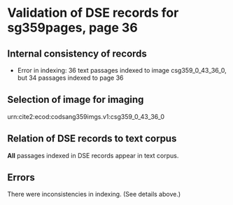 # Validation of DSE records for sg359pages, page 36

## Internal consistency of records

- Error in indexing: 36 text passages indexed to image csg359_0_43_36_0, but 34 passages indexed to page 36


## Selection of image for imaging

urn:cite2:ecod:codsang359imgs.v1:csg359_0_43_36_0



## Relation of DSE records to text corpus

**All** passages indexed in DSE records appear in text corpus.

## Errors

There were inconsistencies in indexing. (See details above.)



